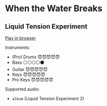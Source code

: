 # When the Water Breaks

## Liquid Tension Experiment


[Play in browser](http://pages.cs.wisc.edu/~tolly/customs/liquid-tension-experiment/when-the-water-breaks)

Instruments:

  * (Pro) Drums 😈😈😈😈😈
  * Bass ⚪️⚪️⚪️⚪️⚫️
  * Guitar 😈😈😈😈😈
  * Keys 😈😈😈😈😈
  * Pro Keys 😈😈😈😈😈

Supported audio:

  * `album` (Liquid Tension Experiment 2)

